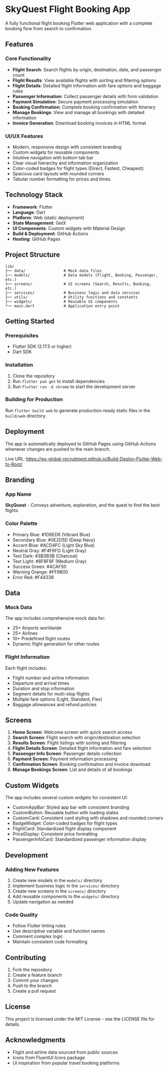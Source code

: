 # SkyQuest Flight Booking App

A fully functional flight booking Flutter web application with a complete booking flow from search to confirmation.

## Features

### Core Functionality
- **Flight Search**: Search flights by origin, destination, date, and passenger count
- **Flight Results**: View available flights with sorting and filtering options
- **Flight Details**: Detailed flight information with fare options and baggage rules
- **Passenger Information**: Collect passenger details with form validation
- **Payment Simulation**: Secure payment processing simulation
- **Booking Confirmation**: Complete booking confirmation with itinerary
- **Manage Bookings**: View and manage all bookings with detailed information
- **Invoice Generation**: Download booking invoices in HTML format

### UI/UX Features
- Modern, responsive design with consistent branding
- Custom widgets for reusable components
- Intuitive navigation with bottom tab bar
- Clear visual hierarchy and information organization
- Color-coded badges for flight types (Direct, Fastest, Cheapest)
- Spacious card layouts with rounded corners
- Tabular number formatting for prices and times

## Technology Stack

- **Framework**: Flutter
- **Language**: Dart
- **Platform**: Web (static deployment)
- **State Management**: GetX
- **UI Components**: Custom widgets with Material Design
- **Build & Deployment**: GitHub Actions
- **Hosting**: GitHub Pages

## Project Structure

```
lib/
├── data/                 # Mock data files
├── models/               # Data models (Flight, Booking, Passenger, etc.)
├── screens/              # UI screens (Search, Results, Booking, etc.)
├── services/             # Business logic and data services
├── utils/                # Utility functions and constants
├── widgets/              # Reusable UI components
└── main.dart             # Application entry point
```

## Getting Started

### Prerequisites
- Flutter SDK (2.17.5 or higher)
- Dart SDK

### Installation
1. Clone the repository
2. Run `flutter pub get` to install dependencies
3. Run `flutter run -d chrome` to start the development server

### Building for Production
Run `flutter build web` to generate production-ready static files in the `build/web` directory.

## Deployment
The app is automatically deployed to GitHub Pages using GitHub Actions whenever changes are pushed to the main branch.

Live URL: https://go-global-recruitment.github.io/Build-Deploy-Flutter-Web-to-Root/

## Branding

### App Name
**SkyQuest** - Conveys adventure, exploration, and the quest to find the best flights

### Color Palette
- Primary Blue: #1D6ED6 (Vibrant Blue)
- Secondary Blue: #0E2D5D (Deep Navy)
- Accent Blue: #ACD4FC (Light Sky Blue)
- Neutral Gray: #F4F6FD (Light Gray)
- Text Dark: #3B3B3B (Charcoal)
- Text Light: #8F8F8F (Medium Gray)
- Success Green: #4CAF50
- Warning Orange: #FF9800
- Error Red: #F44336

## Data

### Mock Data
The app includes comprehensive mock data for:
- 25+ Airports worldwide
- 25+ Airlines
- 10+ Predefined flight routes
- Dynamic flight generation for other routes

### Flight Information
Each flight includes:
- Flight number and airline information
- Departure and arrival times
- Duration and stop information
- Segment details for multi-stop flights
- Multiple fare options (Light, Standard, Flex)
- Baggage allowances and refund policies

## Screens

1. **Home Screen**: Welcome screen with quick search access
2. **Search Screen**: Flight search with origin/destination selection
3. **Results Screen**: Flight listings with sorting and filtering
4. **Flight Details Screen**: Detailed flight information and fare selection
5. **Passenger Info Screen**: Passenger details collection
6. **Payment Screen**: Payment information processing
7. **Confirmation Screen**: Booking confirmation and invoice download
8. **Manage Bookings Screen**: List and details of all bookings

## Custom Widgets

The app includes several custom widgets for consistent UI:
- CustomAppBar: Styled app bar with consistent branding
- CustomButton: Reusable button with loading states
- CustomCard: Consistent card styling with shadows and rounded corners
- BadgeWidget: Color-coded badges for flight types
- FlightCard: Standardized flight display component
- PriceDisplay: Consistent price formatting
- PassengerInfoCard: Standardized passenger information display

## Development

### Adding New Features
1. Create new models in the `models/` directory
2. Implement business logic in the `services/` directory
3. Create new screens in the `screens/` directory
4. Add reusable components to the `widgets/` directory
5. Update navigation as needed

### Code Quality
- Follow Flutter linting rules
- Use descriptive variable and function names
- Comment complex logic
- Maintain consistent code formatting

## Contributing

1. Fork the repository
2. Create a feature branch
3. Commit your changes
4. Push to the branch
5. Create a pull request

## License

This project is licensed under the MIT License - see the LICENSE file for details.

## Acknowledgments

- Flight and airline data sourced from public sources
- Icons from FluentUI Icons package
- UI inspiration from popular travel booking platforms